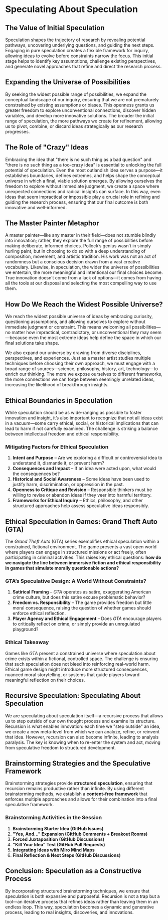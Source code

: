 # Speculating About Speculation

## The Value of Initial Speculation

Speculation shapes the trajectory of research by revealing potential pathways, uncovering underlying questions, and guiding the next steps. Engaging in pure speculation creates a flexible framework for inquiry, allowing ideas to evolve before constraints narrow the focus. This initial stage helps to identify key assumptions, challenge existing perspectives, and generate novel approaches that refine and direct the research process.

## Expanding the Universe of Possibilities

By seeking the widest possible range of possibilities, we expand the conceptual landscape of our inquiry, ensuring that we are not prematurely constrained by existing assumptions or biases. This openness grants us greater freedom to explore unconventional connections, discover hidden variables, and develop more innovative solutions. The broader the initial range of speculation, the more pathways we create for refinement, allowing us to pivot, combine, or discard ideas strategically as our research progresses. 

## The Role of "Crazy" Ideas

Embracing the idea that "there is no such thing as a bad question" and "there is no such thing as a too-crazy idea" is essential to unlocking the full potential of speculation. Even the most outlandish idea serves a purpose—it establishes boundaries, defines extremes, and helps shape the conceptual universe in which a final, viable solution emerges. By allowing ourselves the freedom to explore without immediate judgment, we create a space where unexpected connections and radical insights can surface. In this way, even ideas that seem impractical or impossible play a crucial role in refining and guiding the research process, ensuring that our final outcome is both innovative and well-informed.

## The Master Painter Metaphor

A master painter—like any master in their field—does not stumble blindly into innovation; rather, they explore the full range of possibilities before making deliberate, informed choices. Pollock’s genius wasn’t in simply hurling paint, but in choosing to do so with a deep understanding of composition, movement, and artistic tradition. His work was not an act of randomness but a conscious decision drawn from a vast creative vocabulary. Likewise, in speculation, the wider the universe of possibilities we entertain, the more meaningful and intentional our final choices become. True innovation doesn’t come from a lack of options—it comes from having all the tools at our disposal and selecting the most compelling way to use them.

## How Do We Reach the Widest Possible Universe?

We reach the widest possible universe of ideas by embracing curiosity, questioning assumptions, and allowing ourselves to explore without immediate judgment or constraint. This means welcoming all possibilities—no matter how impractical, contradictory, or unconventional they may seem—because even the most extreme ideas help define the space in which our final solutions take shape. 

We also expand our universe by drawing from diverse disciplines, perspectives, and experiences. Just as a master artist studies multiple techniques before choosing their own approach, we must engage with a broad range of sources—science, philosophy, history, art, technology—to enrich our thinking. The more we expose ourselves to different frameworks, the more connections we can forge between seemingly unrelated ideas, increasing the likelihood of breakthrough insights.

## Ethical Boundaries in Speculation

While speculation should be as wide-ranging as possible to foster innovation and insight, it’s also important to recognize that not all ideas exist in a vacuum—some carry ethical, social, or historical implications that can lead to harm if not carefully examined. The challenge is striking a balance between intellectual freedom and ethical responsibility.

### Mitigating Factors for Ethical Speculation
1. **Intent and Purpose** – Are we exploring a difficult or controversial idea to understand it, dismantle it, or prevent harm? 
2. **Consequences and Impact** – If an idea were acted upon, what would the consequences be? 
3. **Historical and Social Awareness** – Some ideas have been used to justify harm, discrimination, or oppression in the past.
4. **Openness to Critique and Revision** – Responsible thinkers must be willing to revise or abandon ideas if they veer into harmful territory.
5. **Frameworks for Ethical Inquiry** – Ethics, philosophy, and other structured approaches help assess speculative ideas responsibly.

## Ethical Speculation in Games: Grand Theft Auto (GTA)

The *Grand Theft Auto* (GTA) series exemplifies ethical speculation within a constrained, fictional environment. The game presents a vast open world where players can engage in structured missions or act freely, often participating in criminal activities. This raises key ethical questions: **how do we navigate the line between immersive fiction and ethical responsibility in games that simulate morally questionable actions?**

### GTA’s Speculative Design: A World Without Constraints?
1. **Satirical Framing** – *GTA* operates as satire, exaggerating American crime culture, but does this satire excuse problematic behavior?
2. **Freedom vs. Responsibility** – The game provides freedom but little moral consequence, raising the question of whether games should enforce ethical reflection.
3. **Player Agency and Ethical Engagement** – Does *GTA* encourage players to critically reflect on crime, or simply provide an unregulated playground?

### Ethical Takeaway
Games like *GTA* present a constrained universe where speculation about crime exists within a fictional, controlled space. The challenge is ensuring that such speculation does not bleed into reinforcing real-world harm. Ethical game design might introduce more structured consequences, nuanced moral storytelling, or systems that guide players toward meaningful reflection on their choices.

## Recursive Speculation: Speculating About Speculation

We are speculating about speculation itself—a recursive process that allows us to step outside of our own thought process and examine its structure. Recursion is what enables innovation: each time we "step outside" an idea, we create a new meta-level from which we can analyze, refine, or reinvent that idea. However, recursion can also become infinite, leading to analysis paralysis. The key is knowing when to re-enter the system and act, moving from speculative freedom to structured development.

## Brainstorming Strategies and the Speculative Framework

Brainstorming strategies provide **structured speculation**, ensuring that recursion remains productive rather than infinite. By using different brainstorming methods, we establish a **content-free framework** that enforces multiple approaches and allows for their combination into a final speculative framework.

### Brainstorming Activities in the Session
1. **Brainstorming Starter Idea (GitHub Issues)**
2. **"Yes, And..." Expansion (GitHub Comments + Breakout Rooms)**
3. **Forced Juxtaposition (GitHub Discussions)**
4. **"Kill Your Idea" Test (GitHub Pull Requests)**
5. **Integrating Ideas with Miro Mind Maps**
6. **Final Reflection & Next Steps (GitHub Discussions)**

## Conclusion: Speculation as a Constructive Process
By incorporating structured brainstorming techniques, we ensure that speculation is both expansive and purposeful. Recursion is not a trap but a tool—an iterative process that refines ideas rather than leaving them in an endless loop. This way, speculation becomes a dynamic and generative process, leading to real insights, discoveries, and innovations.
